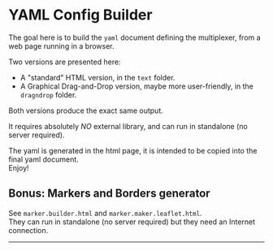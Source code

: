 # YAML Config Builder
The goal here is to build the `yaml` document defining the multiplexer, from a web page running in a browser.

Two versions are presented here:
- A "standard" HTML version, in the `text` folder.
- A Graphical Drag-and-Drop version, maybe more user-friendly, in the `dragndrop` folder. 

Both versions produce the exact same output.

It requires absolutely _NO_ external library, and can run in standalone (no server required).

The yaml is generated in the html page, it is intended to be copied into the final yaml document.  
Enjoy!

## Bonus: Markers and Borders generator
See `marker.builder.html` and `marker.maker.leaflet.html`.  
They can run in standalone (no server required) but they need an Internet connection.

---
